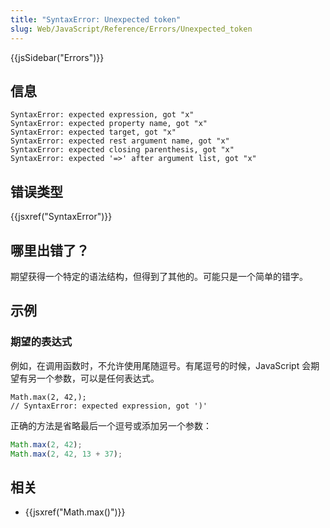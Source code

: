 ```yaml
---
title: "SyntaxError: Unexpected token"
slug: Web/JavaScript/Reference/Errors/Unexpected_token
---
```


{{jsSidebar("Errors")}}

## 信息

```plain
SyntaxError: expected expression, got "x"
SyntaxError: expected property name, got "x"
SyntaxError: expected target, got "x"
SyntaxError: expected rest argument name, got "x"
SyntaxError: expected closing parenthesis, got "x"
SyntaxError: expected '=>' after argument list, got "x"
```

## 错误类型

{{jsxref("SyntaxError")}}

## 哪里出错了？

期望获得一个特定的语法结构，但得到了其他的。可能只是一个简单的错字。

## 示例

### 期望的表达式

例如，在调用函数时，不允许使用尾随逗号。有尾逗号的时候，JavaScript 会期望有另一个参数，可以是任何表达式。

```js-nolint example-bad
Math.max(2, 42,);
// SyntaxError: expected expression, got ')'
```

正确的方法是省略最后一个逗号或添加另一个参数：

```js example-good
Math.max(2, 42);
Math.max(2, 42, 13 + 37);
```

## 相关

- {{jsxref("Math.max()")}}

